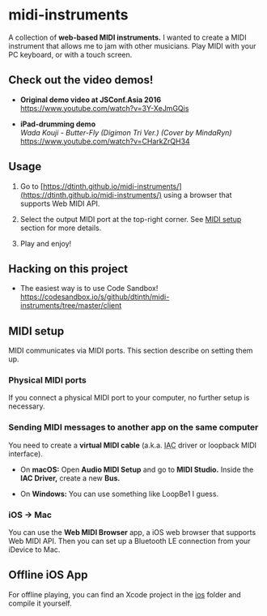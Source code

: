 # midi-instruments

A collection of **web-based MIDI instruments.** I wanted to create a MIDI instrument that allows me to jam with other musicians. Play MIDI with your PC keyboard, or with a touch screen.


## Check out the video demos!

- **Original demo video at JSConf.Asia 2016**<br />
  https://www.youtube.com/watch?v=3Y-XeJmGQis

- **iPad-drumming demo**<br />
  *Wada Kouji - Butter-Fly (Digimon Tri Ver.) (Cover by MindaRyn)*<br />
  https://www.youtube.com/watch?v=CHarkZrQH34


## Usage

1. Go to [https://dtinth.github.io/midi-instruments/](https://dtinth.github.io/midi-instruments/) using a browser that supports Web MIDI API.

2. Select the output MIDI port at the top-right corner. See [MIDI setup](#midi-setup) section for more details.

3. Play and enjoy!


## Hacking on this project

- The easiest way is to use Code Sandbox! https://codesandbox.io/s/github/dtinth/midi-instruments/tree/master/client


## MIDI setup

MIDI communicates via MIDI ports. This section describe on setting them up.


### Physical MIDI ports

If you connect a physical MIDI port to your computer, no further setup is necessary.


### Sending MIDI messages to another app on the same computer

You need to create a __virtual MIDI cable__ (a.k.a. <acronym title="inter-application communication">IAC</acronym> driver or loopback MIDI interface).

- On __macOS:__ Open __Audio MIDI Setup__ and go to __MIDI Studio.__ Inside the __IAC Driver,__ create a new __Bus.__

- On __Windows:__ You can use something like LoopBe1 I guess.


### iOS &rarr; Mac

You can use the __Web MIDI Browser__ app, a iOS web browser that supports Web MIDI API.
Then you can set up a Bluetooth LE connection from your iDevice to Mac.


## Offline iOS App

For offline playing, you can find an Xcode project in the [ios](ios) folder and compile it yourself.
